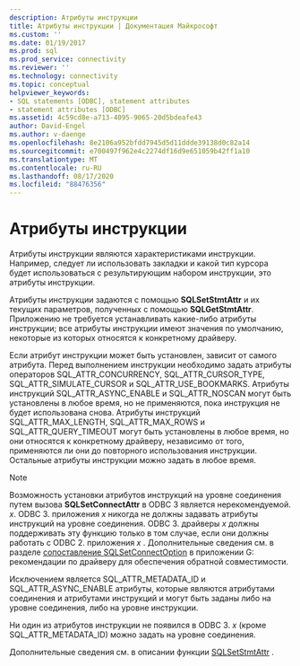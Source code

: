 ```yaml
---
description: Атрибуты инструкции
title: Атрибуты инструкции | Документация Майкрософт
ms.custom: ''
ms.date: 01/19/2017
ms.prod: sql
ms.prod_service: connectivity
ms.reviewer: ''
ms.technology: connectivity
ms.topic: conceptual
helpviewer_keywords:
- SQL statements [ODBC], statement attributes
- statement attributes [ODBC]
ms.assetid: 4c59cd8e-a713-4095-9065-20d5bdeafe43
author: David-Engel
ms.author: v-daenge
ms.openlocfilehash: 8e2106a952bfdd7945d5d11ddde39138d0c82a14
ms.sourcegitcommit: e700497f962e4c2274df16d9e651059b42ff1a10
ms.translationtype: MT
ms.contentlocale: ru-RU
ms.lasthandoff: 08/17/2020
ms.locfileid: "88476356"
---
```

# <a name="statement-attributes"></a>Атрибуты инструкции
Атрибуты инструкции являются характеристиками инструкции. Например, следует ли использовать закладки и какой тип курсора будет использоваться с результирующим набором инструкции, это атрибуты инструкции.  
  
 Атрибуты инструкции задаются с помощью **SQLSetStmtAttr** и их текущих параметров, полученных с помощью **SQLGetStmtAttr**. Приложению не требуется устанавливать какие-либо атрибуты инструкции; все атрибуты инструкции имеют значения по умолчанию, некоторые из которых относятся к конкретному драйверу.  
  
 Если атрибут инструкции может быть установлен, зависит от самого атрибута. Перед выполнением инструкции необходимо задать атрибуты операторов SQL_ATTR_CONCURRENCY, SQL_ATTR_CURSOR_TYPE, SQL_ATTR_SIMULATE_CURSOR и SQL_ATTR_USE_BOOKMARKS. Атрибуты инструкций SQL_ATTR_ASYNC_ENABLE и SQL_ATTR_NOSCAN могут быть установлены в любое время, но не применяются, пока инструкция не будет использована снова. Атрибуты инструкций SQL_ATTR_MAX_LENGTH, SQL_ATTR_MAX_ROWS и SQL_ATTR_QUERY_TIMEOUT могут быть установлены в любое время, но они относятся к конкретному драйверу, независимо от того, применяются ли они до повторного использования инструкции. Остальные атрибуты инструкции можно задать в любое время.  
  
> [!NOTE]  
>  Возможность установки атрибутов инструкций на уровне соединения путем вызова **SQLSetConnectAttr** в ODBC 3 является нерекомендуемой. *x*. ODBC 3. приложения *x* никогда не должны задавать атрибуты инструкций на уровне соединения. ODBC 3. драйверы *x* должны поддерживать эту функцию только в том случае, если они должны работать с ODBC 2. приложения *x* . Дополнительные сведения см. в разделе [сопоставление SQLSetConnectOption](../../../odbc/reference/appendixes/sqlsetconnectoption-mapping.md) в приложении G: рекомендации по драйверу для обеспечения обратной совместимости.  
>   
>  Исключением является SQL_ATTR_METADATA_ID и SQL_ATTR_ASYNC_ENABLE атрибуты, которые являются атрибутами соединения и атрибутами инструкций и могут быть заданы либо на уровне соединения, либо на уровне инструкции.  
>   
>  Ни один из атрибутов инструкции не появился в ODBC 3. *x* (кроме SQL_ATTR_METADATA_ID) можно задать на уровне соединения.  
  
 Дополнительные сведения см. в описании функции [SQLSetStmtAttr](../../../odbc/reference/syntax/sqlsetstmtattr-function.md) .
